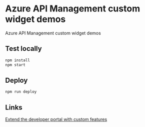 # Azure API Management custom widget demos

Azure API Management custom widget demos

## Test locally

```bash
npm install 
npm start
```

## Deploy

```bash
npm run deploy
```

## Links

[Extend the developer portal with custom features](https://learn.microsoft.com/en-us/azure/api-management/developer-portal-extend-custom-functionality)
